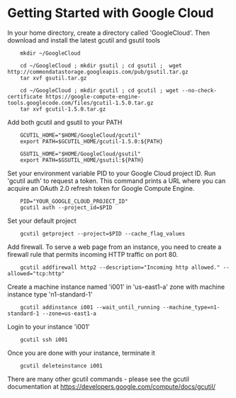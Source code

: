Getting Started with Google Cloud
=================================

In your home directory, create a directory called 'GoogleCloud'.  Then download and install the latest gcutil and gsutil tools 

        mkdir ~/GoogleCloud
    
        cd ~/GoogleCloud ; mkdir gsutil ; cd gsutil ;  wget http://commondatastorage.googleapis.com/pub/gsutil.tar.gz
        tar xvf gsutil.tar.gz
    
        cd ~/GoogleCloud ; mkdir gcutil ; cd gcutil ; wget --no-check-certificate https://google-compute-engine-tools.googlecode.com/files/gcutil-1.5.0.tar.gz
        tar xvf gcutil-1.5.0.tar.gz
    
Add both gcutil and gsutil to your PATH

        GCUTIL_HOME="$HOME/GoogleCloud/gcutil"
        export PATH=$GCUTIL_HOME/gcutil-1.5.0:${PATH}

        GSUTIL_HOME="$HOME/GoogleCloud/gsutil"
        export PATH=$GSUTIL_HOME/gsutil:${PATH}


Set your environment variable PID to your Google Cloud project ID.  Run 'gcutil auth' to request a token. This command prints a URL where you can acquire an OAuth 2.0 refresh token for Google Compute Engine.

        PID="YOUR_GOOGLE_CLOUD_PROJECT_ID"
        gcutil auth --project_id=$PID
    
Set your default project

        gcutil getproject --project=$PID --cache_flag_values

Add firewall. To serve a web page from an instance, you need to create a firewall rule that permits incoming HTTP traffic on port 80.
        
        gcutil addfirewall http2 --description="Incoming http allowed." --allowed="tcp:http"

Create a machine instance named 'i001' in 'us-east1-a' zone with machine instance type 'n1-standard-1'

        gcutil addinstance i001 --wait_until_running --machine_type=n1-standard-1 --zone=us-east1-a
    
Login to your instance 'i001'

        gcutil ssh i001
    

Once you are done with your instance, terminate it

        gcutil deleteinstance i001


There are many other gcutil commands - please see the gcutil documentation at https://developers.google.com/compute/docs/gcutil/ 
